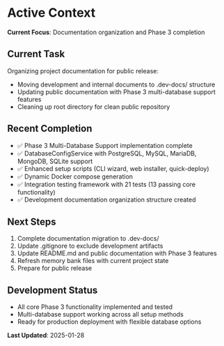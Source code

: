 # Active Context

**Current Focus**: Documentation organization and Phase 3 completion

## Current Task
Organizing project documentation for public release:
- Moving development and internal documents to .dev-docs/ structure
- Updating public documentation with Phase 3 multi-database support features
- Cleaning up root directory for clean public repository

## Recent Completion
- ✅ Phase 3 Multi-Database Support implementation complete
- ✅ DatabaseConfigService with PostgreSQL, MySQL, MariaDB, MongoDB, SQLite support
- ✅ Enhanced setup scripts (CLI wizard, web installer, quick-deploy)
- ✅ Dynamic Docker compose generation
- ✅ Integration testing framework with 21 tests (13 passing core functionality)
- ✅ Development documentation organization structure created

## Next Steps
1. Complete documentation migration to .dev-docs/
2. Update .gitignore to exclude development artifacts
3. Update README.md and public documentation with Phase 3 features
4. Refresh memory bank files with current project state
5. Prepare for public release

## Development Status
- All core Phase 3 functionality implemented and tested
- Multi-database support working across all setup methods
- Ready for production deployment with flexible database options

**Last Updated**: 2025-01-28